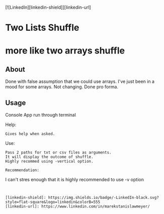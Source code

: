 [![LinkedIn][linkedin-shield]][linkedin-url]

# 	Two Lists Shuffle
# more like two arrays shuffle

## About
Done with false assumption that we could use arrays. I've just been in a mood for some arrays.
Not changing. Done pro forma. 

## Usage
Console App run through terminal


Help:
```
Gives help when asked.
```
Use:
```
Pass 2 paths for txt or csv files as arguments.
It will display the outcome of shuffle.
Highly recommed using -vertical option.

Recommendation:
```
I can't stres enough that it is highly recommended to use -v option

```


[linkedin-shield]: https://img.shields.io/badge/-LinkedIn-black.svg?style=flat-square&logo=linkedin&colorB=555
[linkedin-url]: https://www.linkedin.com/in/marekstanislawmeyer/